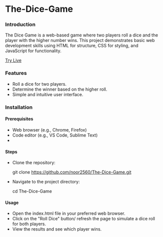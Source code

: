 # The-Dice-Game

                                              
### Introduction

The Dice Game is a web-based game where two players roll a dice and the player with the higher number wins. This project demonstrates basic web development skills using HTML for structure, CSS for styling, and JavaScript for functionality.


[Try Live](https://noor2560.github.io/The-Dice-Game/)


### Features

- Roll a dice for two players.
- Determine the winner based on the higher roll.
- Simple and intuitive user interface.

### Installation

#### Prerequisites
- Web browser (e.g., Chrome, Firefox)
- Code editor (e.g., VS Code, Sublime Text)
- 
#### Steps
- Clone the repository:

   git clone https://github.com/noor2560/The-Dice-Game.git

- Navigate to the project directory:

   cd The-Dice-Game

#### Usage
- Open the index.html file in your preferred web browser.
- Click on the "Roll Dice" button/ refresh the page to simulate a dice roll for both players.
- View the results and see which player wins.



